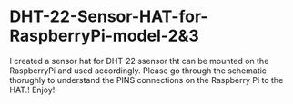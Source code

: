 # DHT-22-Sensor-HAT-for-RaspberryPi-model-2&3
I created a sensor hat for DHT-22 ssensor tht can be mounted on the RaspberryPi and used accordingly.
Please go through the schematic thorughly to understand the PINS connections on the Raspberry Pi to the HAT.!
Enjoy!
